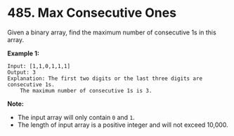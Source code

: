 # 485. Max Consecutive Ones

Given a binary array, find the maximum number of consecutive 1s in this array.

**Example 1:**

```()
Input: [1,1,0,1,1,1]
Output: 3
Explanation: The first two digits or the last three digits are consecutive 1s.
    The maximum number of consecutive 1s is 3.
```

**Note:**

* The input array will only contain `0` and `1`.
* The length of input array is a positive integer and will not exceed 10,000.
